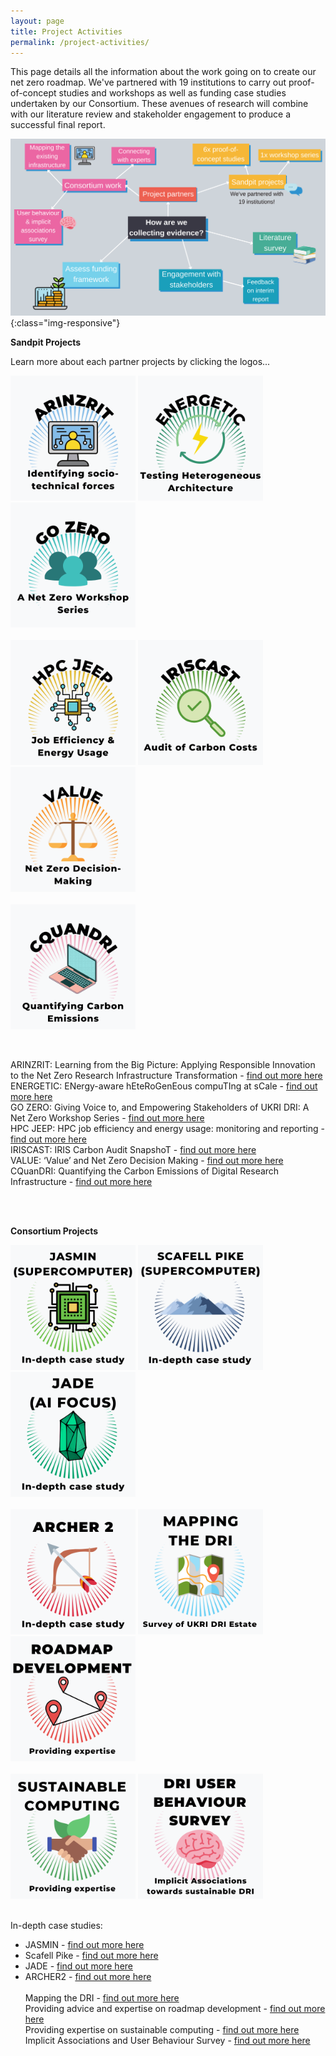 ```yaml
---
layout: page
title: Project Activities
permalink: /project-activities/
---
```


This page details all the information about the work going on to create our net zero roadmap. 
We've partnered with 19 institutions to carry out proof-of-concept studies and workshops as well as funding case studies undertaken by our Consortium. These avenues of research will combine with our literature review and stakeholder engagement to produce a successful final report.

![project-activities](images/project-activities-canva.svg){:class="img-responsive"} 


**Sandpit Projects** <br>

Learn more about each partner projects by clicking the logos...

[<img src="/images/arinzrit.png" width="200" height="200" alt="ARINZRIT">](/arinzrit/)
[<img src="/images/energetic.png" width="200" height="200" alt="ENERGETIC">](/energetic/)
[<img src="/images/go-zero.png" width="200" height="200" alt="GO ZERO">](/go-zero/) <br>
&nbsp;<br>
[<img src="/images/hpc-jeep.png" width="200" height="200" alt="HPC JEEP">](/hpc-jeep/) 
[<img src="/images/iriscast.png" width="200" height="200" alt="IRISCAST">](/iriscast/)
[<img src="/images/value.png" width="200" height="200" alt="VALUE">](/value/) <br>
&nbsp;<br>
[<img src="/images/cquandri.png" width="200" height="200" alt="CQUANDRI">](/cquandri/)

&nbsp;<br>

ARINZRIT: Learning from the Big Picture: Applying Responsible Innovation to the Net Zero Research Infrastructure Transformation - [find out more here](/arinzrit/) <br>
ENERGETIC: ENergy-aware hEteRoGenEous compuTIng at sCale - [find out more here](/energetic/) <br>
GO ZERO: Giving Voice to, and Empowering Stakeholders of UKRI DRI: A Net Zero Workshop Series - [find out more here](/go-zero/) <br>
HPC JEEP: HPC job efficiency and energy usage: monitoring and reporting - [find out more here](/hpc-jeep/) <br>
IRISCAST: IRIS Carbon Audit SnapshoT - [find out more here](/iriscast/) <br>
VALUE: ‘Value’ and Net Zero Decision Making - [find out more here](/value/) <br>
CQuanDRI: Quantifying the Carbon Emissions of Digital Research Infrastructure - [find out more here](/cquandri/) <br>

&nbsp;<br>
&nbsp;<br>

**Consortium Projects** <br>

[<img src="/images/jasmin.png" width="200" height="200" alt="JASMIN (SUPERCOMPUTER) - An in depth case study">](/jasmin/)
[<img src="/images/scafell-pike.png" width="200" height="200" alt="SCAFELL PIKE (SUPERCOMPUTER)- An in depth case study">](/scafell-pike/)
[<img src="/images/jade.png" width="200" height="200" alt="JADE (AI Focus) - An in depth case study">](/jade/) <br>
&nbsp;<br>
[<img src="/images/archer.png" width="200" height="200" alt="Archer 2">](/archer/)
[<img src="/images/mapping.png" width="200" height="200" alt="Mapping the DRI">](/mapping/)
[<img src="/images/roadmap.png" width="200" height="200" alt="Roadmap Development">](/roadmap-development/)<br>
&nbsp;<br>
[<img src="/images/sustainable.png" width="200" height="200" alt="Sustainable Computing">](/sustainable-computing/)
[<img src="/images/survey.png" width="200" height="200" alt="User Behaviour Survey">](/user-behaviour-survey/) <br>
&nbsp;<br>

In-depth case studies: <br>
   - JASMIN - [find out more here](/jasmin/) <br>
   - Scafell Pike - [find out more here](/scafell-pike/) <br>
   - JADE - [find out more here](/jade/) <br>
   - ARCHER2 - [find out more here](/archer/) <br>
&nbsp;<br>
Mapping the DRI - [find out more here](/mapping/) <br>
Providing advice and expertise on roadmap development - [find out more here](/roadmap-development/) <br>
Providing expertise on sustainable computing - [find out more here](/sustainable-computing/) <br>
Implicit Associations and User Behaviour Survey - [find out more here](/user-behaviour-survey/) <br>
